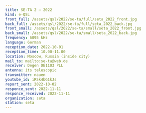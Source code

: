 ```yaml
---
title: SE-TA 2 — 2022
kind: e-QSL
front_full: /assets/qsl/2022/se-ta/full/seta_2022_front.jpg
back_full: /assets/qsl/2022/se-ta/full/seta_2022_back.jpg
front_small: /assets/qsl/2022/se-ta/small/seta_2022_front.jpg
back_small: /assets/qsl/2022/se-ta/small/seta_2022_back.jpg
frequency: 6095 kHz
language: German
reception_date: 2022-10-01
reception_time: 10.00-11.00
location: Moscow, Russia (inside city)
mail_to: mailto:se-ta@web.de
receiver: Degen DE1103 PLL
antenna: its telescopic
transmitter: nauen
youtube_id: iRSk4bG1kJs
report_sent: 2022-10-02
responce_sent: 2022-11-11
responce_received: 2022-11-11
organization: seta
station: seta
---
```

